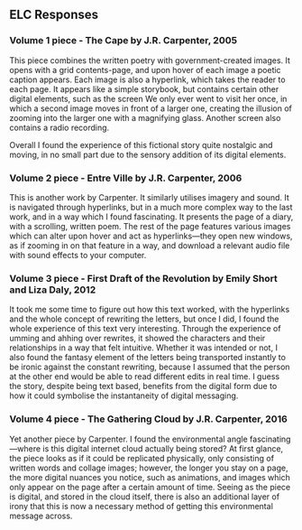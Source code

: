 ## ELC Responses
### Volume 1 piece - The Cape by J.R. Carpenter, 2005
This piece combines the written poetry with government-created images. It opens with a grid contents-page, and upon hover of each image a poetic caption appears. Each image is also a hyperlink, which takes the reader to each page. It appears like a simple storybook, but contains certain other digital elements, such as the screen We only ever went to visit her once, in which a second image moves in front of a larger one, creating the illusion of zooming into the larger one with a magnifying glass. Another screen also contains a radio recording. 

Overall I found the experience of this fictional story quite nostalgic and moving, in no small part due to the sensory addition of its digital elements.

### Volume 2 piece - Entre Ville by J.R. Carpenter, 2006 
This is another work by Carpenter. It similarly utilises imagery and sound. It is navigated through hyperlinks, but in a much more complex way to the last work, and in a way which I found fascinating. It presents the page of a diary, with a scrolling, written poem. The rest of the page features various images which can alter upon hover and act as hyperlinks—they open new windows, as if zooming in on that feature in a way, and download a relevant audio file with sound effects to your computer.

### Volume 3 piece - First Draft of the Revolution by Emily Short and Liza Daly, 2012
It took me some time to figure out how this text worked, with the hyperlinks and the whole concept of rewriting the letters, but once I did, I found the whole experience of this text very interesting. Through the experience of umming and ahhing over rewrites, it showed the characters and their relationships in a way that felt intuitive. Whether it was intended or not, I also found the fantasy element of the letters being transported instantly to be ironic against the constant rewriting, because I assumed that the person at the other end would be able to read different edits in real time. I guess the story, despite being text based, benefits from the digital form due to how it could symbolise the instantaneity of digital messaging.

### Volume 4 piece - The Gathering Cloud by J.R. Carpenter, 2016
Yet another piece by Carpenter. I found the environmental angle fascinating—where is this digital internet cloud actually being stored? At first glance, the piece looks as if it could be replicated physically, only consisting of written words and collage images; however, the longer you stay on a page, the more digital nuances you notice, such as animations, and images which only appear on the page after a certain amount of time. Seeing as the piece is digital, and stored in the cloud itself, there is also an additional layer of irony that this is now a necessary method of getting this environmental message across.

## 
